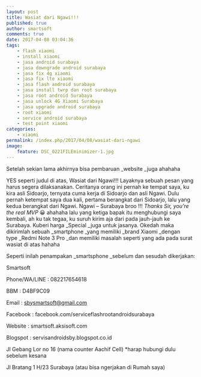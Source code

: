 ```yaml
---
layout: post
title: Wasiat dari Ngawi!!!
published: true
author: smartsoft
comments: true
date: 2017-04-08 03:04:36
tags:
    - flash xiaomi
    - install xiaomi
    - jasa android surabaya
    - jasa downgrade android surabaya
    - jasa fix 4g xiaomi
    - jasa fix lte xiaomi
    - jasa flash android surabaya
    - jasa install twrp dan root surabaya
    - jasa root android Surabaya
    - jasa unlock 4G Xiaomi Surabaya
    - jasa upgrade android surabaya
    - root xiaomi
    - service android surabaya
    - test point xiaomi
categories:
    - xiaomi
permalink: /index.php/2017/04/08/wasiat-dari-ngawi
image:
    feature: DSC_0221FILEminimizer-1.jpg
---
```

Setelah sekian lama akhirnya bisa pembaruan _website _juga ahahaha

YES seperti judul di atas, Wasiat dari Ngawi!!! Layaknya sebuah pesan yang harus segera dilaksanakan. Ceritanya orang ini pernah ke tempat saya, ku kira asli Sidoarjo, ternyata cuma kerja di Sidoarjo dan asli Ngawi. Dulu pernah ketempat saya dua kali, pertama berangkat dari Sidoarjo, lalu yang kedua berangkat dari Ngawi. Ngawi &#8211; Surabaya broo !!! _Thanks Sir, you&#8217;re the real MVP_ 😀 ahahaha lalu yang ketiga bapak itu menghubungi saya kembali, ah ku tak tegaa, ku suruh kirim aja dari pada jauh-jauh ke Surabaya. Kuberi harga _Special _juga untuk jasanya. Okedah maka dikirimlah sebuah _smartphone _yang memiliki _brand Xiaomi _dengan type _Redmi Note 3 Pro _dan memiliki masalah seperti yang ada pada surat wasiat di atas hahaha

Seperti inilah penampakan _smartsphone _sebelum dan sesudah dikerjakan:



















Smartsoft

Phone/WA/LINE : 082217654618
  
BBM : D4BF9C09
  
Email : sbysmartsoft@gmail.com
  
Facebook : facebook.com/serviceflashrootandroidsurabaya
  
Website : smartsoft.aksisoft.com
  
Blogspot : servisandroidsby.blogspot.co.id
  
Jl Gebang Lor no 16 (nama counter Aachif Cell) *harap hubungi dulu sebelum kesana
  
Jl Bratang 1 H/23 Surabaya (atau bisa ngerjakan di Rumah saya)